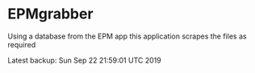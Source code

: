 # EPMgrabber
Using a database from the EPM app this application scrapes the files as required


Latest backup: Sun Sep 22 21:59:01 UTC 2019
